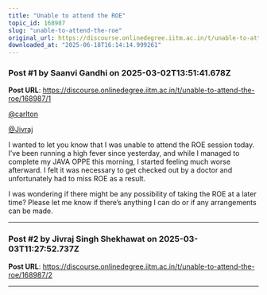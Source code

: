 ```yaml
---
title: "Unable to attend the ROE"
topic_id: 168987
slug: "unable-to-attend-the-roe"
original_url: https://discourse.onlinedegree.iitm.ac.in/t/unable-to-attend-the-roe/168987
downloaded_at: "2025-06-18T16:14:14.999261"
---
```


### Post #1 by Saanvi Gandhi on 2025-03-02T13:51:41.678Z
**Post URL**: https://discourse.onlinedegree.iitm.ac.in/t/unable-to-attend-the-roe/168987/1

[@carlton](/u/carlton)

[@Jivraj](/u/jivraj)

I wanted to let you know that I was unable to attend the ROE session today. I’ve been running a high fever since yesterday, and while I managed to complete my JAVA OPPE this morning, I started feeling much worse afterward. I felt it was necessary to get checked out by a doctor and unfortunately had to miss ROE as a result.

I was wondering if there might be any possibility of taking the ROE at a later time? Please let me know if there’s anything I can do or if any arrangements can be made.

---

### Post #2 by Jivraj Singh Shekhawat on 2025-03-03T11:27:52.737Z
**Post URL**: https://discourse.onlinedegree.iitm.ac.in/t/unable-to-attend-the-roe/168987/2



---

